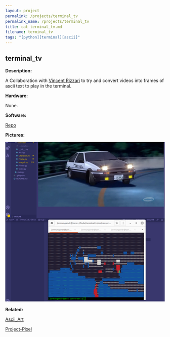 ```yaml
---
layout: project
permalink: /projects/terminal_tv
permalink_name: /projects/terminal_tv
title: cat terminal_tv.md
filename: terminal_tv
tags: "[python][terminal][ascii]"
---
```

## terminal_tv

**Description:**

A Collaboration with [Vincent Rizzari](https://github.com/rizzarivincent) to try and convert videos into frames of ascii text to play in the terminal.

**Hardware:**

None.

**Software:**

[Repo](https://github.com/Jormungandr1105/terminal-tv)

**Pictures:**

![Test_0](../images/initial_d.png)

**Related:**

[Ascii_Art](https://github.com/Jormungandr1105/Ascii_Art)

[Project-Pixel](https://github.com/Jormungandr1105/Project-Pixel)
